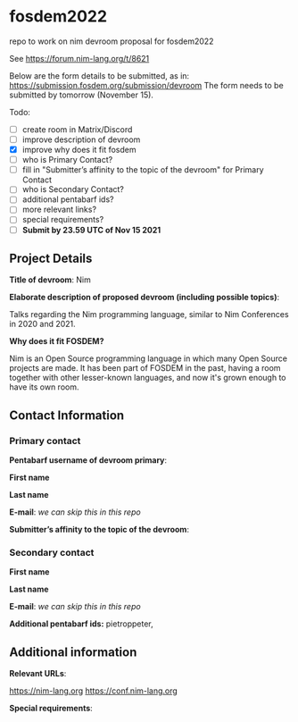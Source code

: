 # fosdem2022

repo to work on nim devroom proposal for fosdem2022

See https://forum.nim-lang.org/t/8621

Below are the form details to be submitted, as in: https://submission.fosdem.org/submission/devroom
The form needs to be submitted by tomorrow (November 15).

Todo:

- [ ] create room in Matrix/Discord
- [ ] improve description of devroom
- [x] improve why does it fit fosdem
- [ ] who is Primary Contact?
- [ ] fill in "Submitter’s affinity to the topic of the devroom" for Primary Contact
- [ ] who is Secondary Contact?
- [ ] additional pentabarf ids?
- [ ] more relevant links?
- [ ] special requirements?
- [ ] **Submit by 23.59 UTC of Nov 15 2021**

## Project Details

**Title of devroom**: Nim

**Elaborate description of proposed devroom (including possible topics)**:

Talks regarding the Nim programming language, similar to Nim Conferences in 2020 and 2021.

**Why does it fit FOSDEM?**

Nim is an Open Source programming language in which many Open Source projects are made. It has been part of FOSDEM in the past, having a room together with other lesser-known languages, and now it's grown enough to have its own room.

## Contact Information

### Primary contact

**Pentabarf username of devroom primary**:

**First name**

**Last name**

**E-mail**: *we can skip this in this repo*

**Submitter’s affinity to the topic of the devroom**:

### Secondary contact

**First name**

**Last name**

**E-mail**: *we can skip this in this repo*

**Additional pentabarf ids:** pietroppeter, 

## Additional information

**Relevant URLs**:

https://nim-lang.org
https://conf.nim-lang.org

**Special requirements**:

